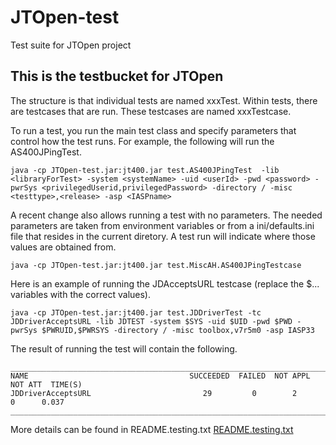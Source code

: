 # JTOpen-test
Test suite for JTOpen project

This is the testbucket for JTOpen
-----------------------------------

The structure is that individual tests are named xxxTest.  Within tests, there are testcases that are run.  These testcases are named xxxTestcase.

To run a test, you run the main test class and specify parameters that control how the test runs. 
For example, the following will run the AS400JPingTest.
```
java -cp JTOpen-test.jar:jt400.jar test.AS400JPingTest  -lib <libraryForTest> -system <systemName> -uid <userId> -pwd <password> -pwrSys <privilegedUserid,privilegedPassword> -directory / -misc <testtype>,<release> -asp <IASPname>
```
A recent change also allows running a test with no parameters.  The needed parameters are taken from environment variables or from a ini/defaults.ini file that resides in the current diretory.  A test run will indicate where those values are obtained from. 
```
java -cp JTOpen-test.jar:jt400.jar test.MiscAH.AS400JPingTestcase
```
Here is an example of running the JDAcceptsURL testcase (replace the $... variables with the correct values). 
```
java -cp JTOpen-test.jar:jt400.jar test.JDDriverTest -tc JDDriverAcceptsURL -lib JDTEST -system $SYS -uid $UID -pwd $PWD -pwrSys $PWRUID,$PWRSYS -directory / -misc toolbox,v7r5m0 -asp IASP33 
```
The result of running the test will contain the following. 
```
_____________________________________________________________________________________
NAME                                    SUCCEEDED  FAILED  NOT APPL  NOT ATT  TIME(S)
JDDriverAcceptsURL                         29         0        2        0      0.037 
_____________________________________________________________________________________
```

More details can be found in README.testing.txt [README.testing.txt](README.testing.txt)
